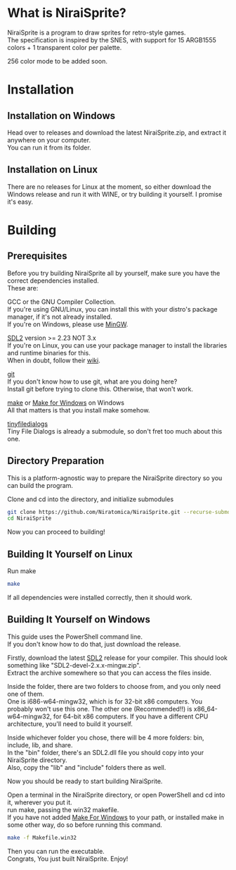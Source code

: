# What is NiraiSprite?

NiraiSprite is a program to draw sprites for retro-style games.  
The specification is inspired by the SNES, with support for 15 ARGB1555 colors + 1 transparent color per palette.  
  
256 color mode to be added soon.

# Installation

## Installation on Windows

Head over to releases and download the latest NiraiSprite.zip, and extract it anywhere on your computer.  
You can run it from its folder.

## Installation on Linux

There are no releases for Linux at the moment, so either download the Windows release and run it with WINE, or try building it yourself. I promise it's easy.

# Building

## Prerequisites

Before you try building NiraiSprite all by yourself, make sure you have the correct dependencies installed.  
These are:  

GCC or the GNU Compiler Collection.  
If you're using GNU/Linux, you can install this with your distro's package manager, if it's not already installed.  
If you're on Windows, please use [MinGW](https://www.mingw-w64.org/downloads/).  
  
[SDL2](https://www.libsdl.org/) version >= 2.23 NOT 3.x  
If you're on Linux, you can use your package manager to install the libraries and runtime binaries for this.  
When in doubt, follow their [wiki](https://wiki.libsdl.org/SDL2/FrontPage).  
  
[git](https://github.com/)  
If you don't know how to use git, what are you doing here?  
Install git before trying to clone this. Otherwise, that won't work.  
  
[make](https://www.gnu.org/software/make/) or [Make for Windows](https://gnuwin32.sourceforge.net/packages/make.htm) on Windows  
All that matters is that you install make somehow.  
  
[tinyfiledialogs](https://sourceforge.net/projects/tinyfiledialogs/files/)  
Tiny File Dialogs is already a submodule, so don't fret too much about this one.

## Directory Preparation

This is a platform-agnostic way to prepare the NiraiSprite directory so you can build the program.  
  
Clone and cd into the directory, and initialize submodules
```bash
git clone https://github.com/Niratomica/NiraiSprite.git --recurse-submodules
cd NiraiSprite
```
Now you can proceed to building!

## Building It Yourself on Linux

Run make
```bash
make
```

If all dependencies were installed correctly, then it should work.

## Building It Yourself on Windows

This guide uses the PowerShell command line.  
If you don't know how to do that, just download the release.

Firstly, download the latest [SDL2](https://github.com/libsdl-org/SDL/releases) release for your compiler. This should look something like "SDL2-devel-2.x.x-mingw.zip".  
Extract the archive somewhere so that you can access the files inside.  
  
Inside the folder, there are two folders to choose from, and you only need one of them.  
One is i686-w64-mingw32, which is for 32-bit x86 computers. You probably won't use this one. The other one (Recommended!!) is x86_64-w64-mingw32, for 64-bit x86 computers. If you have a different CPU architecture, you'll need to build it yourself.  
  
Inside whichever folder you chose, there will be 4 more folders: bin, include, lib, and share.  
In the "bin" folder, there's an SDL2.dll file you should copy into your NiraiSprite directory.  
Also, copy the "lib" and "include" folders there as well.
  
Now you should be ready to start building NiraiSprite.
  
Open a terminal in the NiraiSprite directory, or open PowerShell and cd into it, wherever you put it.  
run make, passing the win32 makefile.  
If you have not added [Make For Windows](https://gnuwin32.sourceforge.net/packages/make.htm) to your path, or installed make in some other way, do so before running this command.
```bash
make -f Makefile.win32
```
Then you can run the executable.  
Congrats, You just built NiraiSprite. Enjoy!
